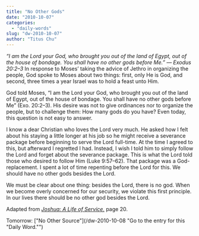 ```yaml
---
title: "No Other Gods"
date: "2010-10-07"
categories: 
  - "daily-words"
slug: "dw-2010-10-07"
author: "Titus Chu"
---
```


_“I am the Lord your God, who brought you out of the land of Egypt, out of the house of bondage. You shall have no other gods before Me.” — Exodus 20:2–3_ In response to Moses’ taking the advice of Jethro in organizing the people, God spoke to Moses about two things: first, only He is God, and second, three times a year Israel was to hold a feast unto Him.

God told Moses, “I am the Lord your God, who brought you out of the land of Egypt, out of the house of bondage. You shall have no other gods before Me” (Exo. 20:2–3). His desire was not to give ordinances nor to organize the people, but to challenge them: How many gods do you have? Even today, this question is not easy to answer.

I know a dear Christian who loves the Lord very much. He asked how I felt about his staying a little longer at his job so he might receive a severance package before beginning to serve the Lord full-time. At the time I agreed to this, but afterward I regretted I had. Instead, I wish I told him to simply follow the Lord and forget about the severance package. This is what the Lord told those who desired to follow Him (Luke 9:57–62). That package was a God-replacement. I spent a lot of time repenting before the Lord for this. We should have no other gods besides the Lord.

We must be clear about one thing: besides the Lord, there is no god. When we become overly concerned for our security, we violate this first principle. In our lives there should be no other god besides the Lord.

Adapted from _[Joshua: A Life of Service](/book-joshua/ "Go to the listing for this book.")[,](/book-journey/ "Go to the listing for this book.")_ page 20.

Tomorrow: ["No Other Source"](/dw-2010-10-08 "Go to the entry for this "Daily Word."")
